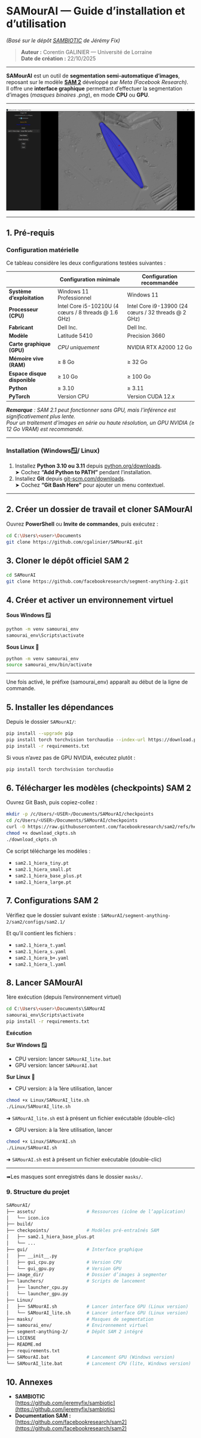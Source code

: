 # SAMourAI — Guide d’installation et d’utilisation  
*(Basé sur le dépôt [SAMBIOTIC](https://github.com/jeremyfix/sambiotic) de Jérémy Fix)*
> **Auteur :** Corentin GALINIER — Université de Lorraine  
> **Date de création :** 22/10/2025  

---

**SAMourAI** est un outil de **segmentation semi-automatique d’images**, reposant sur le modèle [**SAM 2**](https://github.com/facebookresearch/sam2) développé par *Meta (Facebook Research)*.  
Il offre une **interface graphique** permettant d’effectuer la segmentation d’images (*masques binaires .png*), en mode **CPU** ou **GPU**.

---
![UI](assets/ui.png)

---
## 1. Pré-requis

### Configuration matérielle
Ce tableau considère les deux configurations testées suivantes : 

| | Configuration minimale | Configuration recommandée |
|----------|------------------------|----------------------------|
| **Système d’exploitation** | Windows 11 Professionnel | Windows 11 |
| **Processeur (CPU)** | Intel Core i5-10210U (4 cœurs / 8 threads @ 1.6 GHz) | Intel Core i9-13900 (24 cœurs / 32 threads @ 2 GHz) |
| **Fabricant** | Dell Inc. | Dell Inc. |
| **Modèle** | Latitude 5410 | Precision 3660 |
| **Carte graphique (GPU)** | *CPU uniquement* | NVIDIA RTX A2000 12 Go |
| **Mémoire vive (RAM)** | ≥ 8 Go | ≥ 32 Go |
| **Espace disque disponible** | ≥ 10 Go | ≥ 100 Go |
| **Python** | ≥ 3.10 | ≥ 3.11 |
| **PyTorch** | Version CPU | Version CUDA 12.x |

***Remarque** : SAM 2.1 peut fonctionner sans GPU, mais l’inférence est significativement plus lente.  
Pour un traitement d’images en série ou haute résolution, un GPU NVIDIA (≥ 12 Go VRAM) est recommandé.*

---

### Installation (Windows🪟/ Linux)

1. Installez **Python 3.10 ou 3.11** depuis [python.org/downloads](https://www.python.org/downloads/).  
   ➤ Cochez **“Add Python to PATH”** pendant l’installation.
2. Installez **Git** depuis [git-scm.com/downloads](https://git-scm.com/downloads).  
   ➤ Cochez **“Git Bash Here”** pour ajouter un menu contextuel.

---

## 2. Créer un dossier de travail et cloner SAMourAI

Ouvrez **PowerShell** ou **Invite de commandes**, puis exécutez :

```bash
cd C:\Users\<user>\Documents
git clone https://github.com/cgalinier/SAMourAI.git
```

## 3. Cloner le dépôt officiel SAM 2
```bash
cd SAMourAI
git clone https://github.com/facebookresearch/segment-anything-2.git
```

## 4. Créer et activer un environnement virtuel
**Sous Windows 🪟**
```bash
python -m venv samourai_env
samourai_env\Scripts\activate
```
**Sous Linux 🐧**
```bash
python -m venv samourai_env
source samourai_env/bin/activate
```
---
Une fois activé, le préfixe (samourai_env) apparaît au début de la ligne de commande.

## 5. Installer les dépendances

Depuis le dossier `SAMourAI/`:
```bash
pip install --upgrade pip
pip install torch torchvision torchaudio --index-url https://download.pytorch.org/whl/cu121
pip install -r requirements.txt
```
Si vous n’avez pas de GPU NVIDIA, exécutez plutôt :
```bash
pip install torch torchvision torchaudio
```

## 6. Télécharger les modèles (checkpoints) SAM 2

Ouvrez Git Bash, puis copiez-collez :
```bash
mkdir -p /c/Users/<USER>/Documents/SAMourAI/checkpoints
cd /c/Users/<USER>/Documents/SAMourAI/checkpoints
curl -O https://raw.githubusercontent.com/facebookresearch/sam2/refs/heads/main/checkpoints/download_ckpts.sh
chmod +x download_ckpts.sh
./download_ckpts.sh
```
Ce script télécharge les modèles :
- `sam2.1_hiera_tiny.pt`
- `sam2.1_hiera_small.pt`
- `sam2.1_hiera_base_plus.pt`
- `sam2.1_hiera_large.pt`

## 7. Configurations SAM 2

Vérifiez que le dossier suivant existe :
`SAMourAI/segment-anything-2/sam2/configs/sam2.1/`

Et qu’il contient les fichiers :
- `sam2.1_hiera_t.yaml`
- `sam2.1_hiera_s.yaml`
- `sam2.1_hiera_b+.yaml`
- `sam2.1_hiera_l.yaml`

## 8. Lancer SAMourAI
1ère exécution (depuis l’environnement virtuel)
```bash
cd C:\Users\<user>\Documents\SAMourAI
samourai_env\Scripts\activate
pip install -r requirements.txt
```

**Exécution**


**Sur Windows 🪟**
- CPU version: lancer `SAMourAI_lite.bat`
- GPU version: lancer `SAMourAI.bat`

**Sur Linux 🐧**
- CPU version: à la 1ère utilisation, lancer
```bash
chmod +x Linux/SAMourAI_lite.sh
./Linux/SAMourAI_lite.sh
```
➜ `SAMourAI_lite.sh` est à présent un fichier exécutable (double-clic)

- GPU version: à la 1ère utilisation, lancer
```bash
chmod +x Linux/SAMourAI.sh
./Linux/SAMourAI.sh
```
➜ `SAMourAI.sh` est à présent un fichier exécutable (double-clic)

---
➠Les masques sont enregistrés dans le dossier `masks/`.

### 9. Structure du projet
```bash
SAMourAI/
├── assets/                   # Ressources (icône de l’application)
│   └── icon.ico
├── build/                    
├── checkpoints/              # Modèles pré-entraînés SAM
│   ├── sam2.1_hiera_base_plus.pt
│   └── ...
├── gui/                      # Interface graphique
│   ├── __init__.py
│   ├── gui_cpu.py            # Version CPU
│   └── gui_gpu.py            # Version GPU
├── image_dir/                # Dossier d’images à segmenter
├── launchers/                # Scripts de lancement
│   ├── launcher_cpu.py
│   └── launcher_gpu.py
├── Linux/                    
│   ├── SAMourAI.sh           # Lancer interface GPU (Linux version)
│   └── SAMourAI_lite.sh      # Lancer interface GPU (Linux version)
├── masks/                    # Masques de segmentation
├── samourai_env/             # Environnement virtuel
├── segment-anything-2/       # Dépôt SAM 2 intégré
├── LICENSE
├── README.md
├── requirements.txt
├── SAMourAI.bat              # Lancement GPU (Windows version)
└── SAMourAI_lite.bat         # Lancement CPU (lite, Windows version)
```

## 10. Annexes

- **SAMBIOTIC**  
  [https://github.com/jeremyfix/sambiotic](https://github.com/jeremyfix/sambiotic)  
- **Documentation SAM :**  
  [https://github.com/facebookresearch/sam2](https://github.com/facebookresearch/sam2)  
